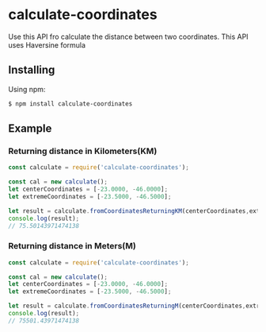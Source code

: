 # calculate-coordinates
Use this API fro calculate the distance between two coordinates. This API uses Haversine formula

## Installing

Using npm:

```bash
$ npm install calculate-coordinates
```

## Example

### Returning distance in Kilometers(KM)

```js
const calculate = require('calculate-coordinates');

const cal = new calculate();
let centerCoordinates = [-23.0000, -46.0000];
let extremeCoordinates = [-23.5000, -46.5000];

let result = calculate.fromCoordinatesReturningKM(centerCoordinates,extremeCoordinates);
console.log(result);
// 75.50143971474138

```

### Returning distance in Meters(M)

```js
const calculate = require('calculate-coordinates');

const cal = new calculate();
let centerCoordinates = [-23.0000, -46.0000];
let extremeCoordinates = [-23.5000, -46.5000];

let result = calculate.fromCoordinatesReturningM(centerCoordinates,extremeCoordinates);
console.log(result);
// 75501.43971474138

```
